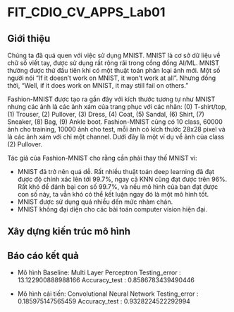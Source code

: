 # FIT_CDIO_CV_APPS_Lab01
## Giới thiệu
Chúng ta đã quá quen với việc sử dụng MNIST. MNIST là cơ sở dữ liệu về chữ số viết tay, được sử dụng rất rộng rãi trong cồng đồng AI/ML. MNIST thường được thử đầu tiên khi có một thuật toán phân loại ảnh mới. Một số người nói “If it doesn’t work on MNIST, it won’t work at all”. Nhưng đồng thời, “Well, if it does work on MNIST, it may still fail on others.”

Fashion-MNIST được tạo ra gần đây với kích thước tương tự như MNIST nhưng các ảnh là các ảnh xám của trang phục với các nhãn: (0) T-shirt/top, (1) Trouser, (2) Pullover, (3) Dress, (4) Coat, (5) Sandal, (6) Shirt, (7) Sneaker, (8) Bag, (9) Ankle boot. Fashion-MNIST cũng có 10 class, 60000 ảnh cho training, 10000 ảnh cho test, mỗi ảnh có kích thước 28x28 pixel và là các ảnh xám với chỉ một channel. Dưới đây là một ví dụ về ảnh của class (2) Pullover.

Tác giả của Fashion-MNIST cho rằng cần phải thay thế MNIST vì:
+ MNIST đã trở nên quá dễ. Rất nhiều thuật toán deep learning đã đạt được độ chính xác lên tới 99.7%, ngay cả KNN cũng đạt được trên 96%. Rất khó để đánh bại con số 99.7%, và nếu mô hình của bạn đạt được con số này, ta vẫn khó có thể kết luận ngay đó là một mô hình tốt.
+ MNIST được sử dụng quá nhiều đến mức nhàm chán.
+ MNIST không đại diện cho các bài toán computer vision hiện đại.

## Xây dựng kiến trúc mô hình

## Báo cáo kết quả
+ Mô hình Baseline: Multi Layer Perceptron
Testing_error : 13.122900888988166
Accuracy_test : 0.8586783439490446

+ Mô hình cải tiến: Convolutional Neural Network
Testing_error : 0.185975147565459
Accuracy_test : 0.9328224522292994
